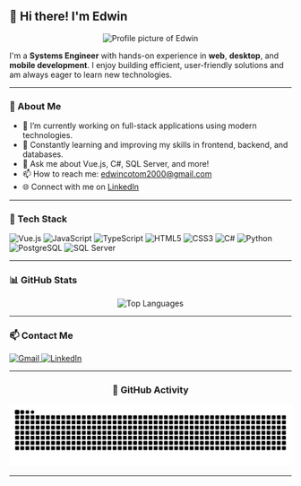 <h2 align="left">👋 Hi there! I'm Edwin</h2>

<p align="center">
  <img src="https://i.ytimg.com/vi/rrIumYMYzwg/hq720.jpg?sqp=-oaymwEhCK4FEIIDSFryq4qpAxMIARUAAAAAGAElAADIQj0AgKJD&rs=AOn4CLBgdwZgx58i9tRt9-Ecz2ceVMQ4rg" 
       alt="Profile picture of Edwin" 
       height="150">
</p>

<p align="left">
  I'm a <strong>Systems Engineer</strong> with hands-on experience in <strong>web</strong>, <strong>desktop</strong>, and <strong>mobile development</strong>. I enjoy building efficient, user-friendly solutions and am always eager to learn new technologies.
</p>

---

<h3 align="left">🚀 About Me</h3>

- 🔭 I’m currently working on full-stack applications using modern technologies.
- 🌱 Constantly learning and improving my skills in frontend, backend, and databases.
- 💬 Ask me about Vue.js, C#, SQL Server, and more!
- 📫 How to reach me: [edwincotom2000@gmail.com](mailto:edwincotom2000@gmail.com)
- 🌐 Connect with me on [LinkedIn](https://www.linkedin.com/in/edwin-cotom-302a64190/)

---

<h3 align="left">🧰 Tech Stack</h3>

<div align="left">
  <img src="https://cdn.jsdelivr.net/gh/devicons/devicon/icons/vuejs/vuejs-original.svg" height="30" alt="Vue.js" />
  <img src="https://cdn.jsdelivr.net/gh/devicons/devicon/icons/javascript/javascript-original.svg" height="30" alt="JavaScript" />
  <img src="https://cdn.jsdelivr.net/gh/devicons/devicon/icons/typescript/typescript-original.svg" height="30" alt="TypeScript" />
  <img src="https://cdn.jsdelivr.net/gh/devicons/devicon/icons/html5/html5-original.svg" height="30" alt="HTML5" />
  <img src="https://cdn.jsdelivr.net/gh/devicons/devicon/icons/css3/css3-original.svg" height="30" alt="CSS3" />
  <img src="https://cdn.jsdelivr.net/gh/devicons/devicon/icons/csharp/csharp-original.svg" height="30" alt="C#" />
  <img src="https://cdn.jsdelivr.net/gh/devicons/devicon/icons/python/python-original.svg" height="30" alt="Python" />
  <img src="https://cdn.jsdelivr.net/gh/devicons/devicon/icons/postgresql/postgresql-original.svg" height="30" alt="PostgreSQL" />
  <img src="https://cdn.jsdelivr.net/gh/devicons/devicon/icons/microsoftsqlserver/microsoftsqlserver-plain.svg" height="30" alt="SQL Server" />
</div>

---

<h3 align="left">📊 GitHub Stats</h3>

<div align="center">
  <img src="https://github-readme-stats.vercel.app/api/top-langs?username=Edwin292000&layout=compact&langs_count=5&theme=dracula&hide_border=false" height="150" alt="Top Languages" />
</div>

---

<h3 align="left">📫 Contact Me</h3>

<div align="left">
  <a href="mailto:edwincotom2000@gmail.com" target="_blank">
    <img src="https://img.shields.io/static/v1?message=Gmail&logo=gmail&label=&color=D14836&logoColor=white&style=for-the-badge" height="35" alt="Gmail" />
  </a>
  <a href="https://www.linkedin.com/in/edwin-cotom-302a64190/" target="_blank">
    <img src="https://img.shields.io/static/v1?message=LinkedIn&logo=linkedin&label=&color=0077B5&logoColor=white&style=for-the-badge" height="35" alt="LinkedIn" />
  </a>
</div>

---

<h3 align="center">🐍 GitHub Activity</h3>

<p align="center">
  <img src="https://raw.githubusercontent.com/Edwin292000/Edwin292000/output/snake.svg" alt="Snake animation" />
</p>

---

<!-- Optional fun or custom section -->
<!--
<h3 align="center">🎥 Favorite Dev Inspiration</h3>

<p align="center">
  <img src="https://i.ytimg.com/vi/rrIumYMYzwg/hq720.jpg?sqp=-oaymwEhCK4FEIIDSFryq4qpAxMIARUAAAAAGAElAADIQj0AgKJD&rs=AOn4CLBgdwZgx58i9tRt9-Ecz2ceVMQ4rg" height="150" />
</p>
-->
